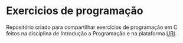 # Exercicios de programação

Repositório criado para compartilhar exercícios de programação em C feitos 
na disciplina de Introdução a Programação e na plataforma <a href="https://www.urionlinejudge.com.br/">URI<a>.
